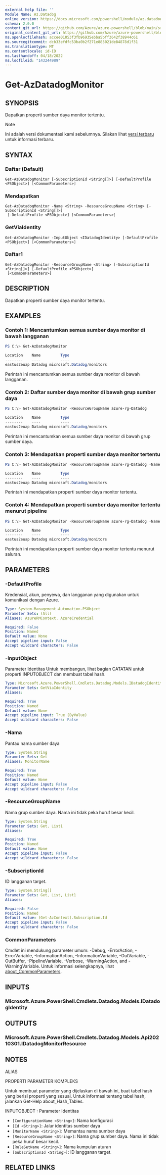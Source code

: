 ```yaml
---
external help file: ''
Module Name: Az.Datadog
online version: https://docs.microsoft.com/powershell/module/az.datadog/get-azdatadogmonitor
schema: 2.0.0
content_git_url: https://github.com/Azure/azure-powershell/blob/main/src/Datadog/help/Get-AzDatadogMonitor.md
original_content_git_url: https://github.com/Azure/azure-powershell/blob/main/src/Datadog/help/Get-AzDatadogMonitor.md
ms.openlocfilehash: accee01053f3fb96935ebba5bff3642f38944c61
ms.sourcegitcommit: dcb33efdfc53ba0b2f271e883021de84878d1f31
ms.translationtype: MT
ms.contentlocale: id-ID
ms.lasthandoff: 04/18/2022
ms.locfileid: "143244989"
---
```

# Get-AzDatadogMonitor

## SYNOPSIS
Dapatkan properti sumber daya monitor tertentu.

> [!NOTE]
>Ini adalah versi dokumentasi kami sebelumnya. Silakan lihat [versi terbaru](/powershell/module/az.datadog/get-azdatadogmonitor) untuk informasi terbaru.

## SYNTAX

### Daftar (Default)
```
Get-AzDatadogMonitor [-SubscriptionId <String[]>] [-DefaultProfile <PSObject>] [<CommonParameters>]
```

### Mendapatkan
```
Get-AzDatadogMonitor -Name <String> -ResourceGroupName <String> [-SubscriptionId <String[]>]
 [-DefaultProfile <PSObject>] [<CommonParameters>]
```

### GetViaIdentity
```
Get-AzDatadogMonitor -InputObject <IDatadogIdentity> [-DefaultProfile <PSObject>] [<CommonParameters>]
```

### Daftar1
```
Get-AzDatadogMonitor -ResourceGroupName <String> [-SubscriptionId <String[]>] [-DefaultProfile <PSObject>]
 [<CommonParameters>]
```

## DESCRIPTION
Dapatkan properti sumber daya monitor tertentu.

## EXAMPLES

### Contoh 1: Mencantumkan semua sumber daya monitor di bawah langganan
```powershell
PS C:\> Get-AzDatadogMonitor

Location    Name         Type
--------    ----         ----
eastus2euap Datadog microsoft.Datadog/monitors
```

Perintah ini mencantumkan semua sumber daya monitor di bawah langganan.

### Contoh 2: Daftar sumber daya monitor di bawah grup sumber daya
```powershell
PS C:\> Get-AzDatadogMonitor -ResourceGroupName azure-rg-Datadog

Location    Name         Type
--------    ----         ----
eastus2euap Datadog microsoft.Datadog/monitors
```

Perintah ini mencantumkan semua sumber daya monitor di bawah grup sumber daya.

### Contoh 3: Mendapatkan properti sumber daya monitor tertentu
```powershell
PS C:\> Get-AzDatadogMonitor -ResourceGroupName azure-rg-Datadog -Name Datadog

Location    Name         Type
--------    ----         ----
eastus2euap Datadog microsoft.Datadog/monitors
```

Perintah ini mendapatkan properti sumber daya monitor tertentu.

### Contoh 4: Mendapatkan properti sumber daya monitor tertentu menurut pipeline
```powershell
PS C:\> Get-AzDatadogMonitor -ResourceGroupName azure-rg-Datadog -Name Datadog | Get-AzDatadogMonitor

Location    Name         Type
--------    ----         ----
eastus2euap Datadog microsoft.Datadog/monitors
```

Perintah ini mendapatkan properti sumber daya monitor tertentu menurut saluran.

## PARAMETERS

### -DefaultProfile
Kredensial, akun, penyewa, dan langganan yang digunakan untuk komunikasi dengan Azure.

```yaml
Type: System.Management.Automation.PSObject
Parameter Sets: (All)
Aliases: AzureRMContext, AzureCredential

Required: False
Position: Named
Default value: None
Accept pipeline input: False
Accept wildcard characters: False
```

### -InputObject
Parameter Identitas Untuk membangun, lihat bagian CATATAN untuk properti INPUTOBJECT dan membuat tabel hash.

```yaml
Type: Microsoft.Azure.PowerShell.Cmdlets.Datadog.Models.IDatadogIdentity
Parameter Sets: GetViaIdentity
Aliases:

Required: True
Position: Named
Default value: None
Accept pipeline input: True (ByValue)
Accept wildcard characters: False
```

### -Nama
Pantau nama sumber daya

```yaml
Type: System.String
Parameter Sets: Get
Aliases: MonitorName

Required: True
Position: Named
Default value: None
Accept pipeline input: False
Accept wildcard characters: False
```

### -ResourceGroupName
Nama grup sumber daya.
Nama ini tidak peka huruf besar kecil.

```yaml
Type: System.String
Parameter Sets: Get, List1
Aliases:

Required: True
Position: Named
Default value: None
Accept pipeline input: False
Accept wildcard characters: False
```

### -SubscriptionId
ID langganan target.

```yaml
Type: System.String[]
Parameter Sets: Get, List, List1
Aliases:

Required: False
Position: Named
Default value: (Get-AzContext).Subscription.Id
Accept pipeline input: False
Accept wildcard characters: False
```

### CommonParameters
Cmdlet ini mendukung parameter umum: -Debug, -ErrorAction, -ErrorVariable, -InformationAction, -InformationVariable, -OutVariable, -OutBuffer, -PipelineVariable, -Verbose, -WarningAction, and -WarningVariable. Untuk informasi selengkapnya, lihat [about_CommonParameters](http://go.microsoft.com/fwlink/?LinkID=113216).

## INPUTS

### Microsoft.Azure.PowerShell.Cmdlets.Datadog.Models.IDatadogIdentity

## OUTPUTS

### Microsoft.Azure.PowerShell.Cmdlets.Datadog.Models.Api20210301.IDatadogMonitorResource

## NOTES

ALIAS

PROPERTI PARAMETER KOMPLEKS

Untuk membuat parameter yang dijelaskan di bawah ini, buat tabel hash yang berisi properti yang sesuai. Untuk informasi tentang tabel hash, jalankan Get-Help about_Hash_Tables.


INPUTOBJECT <IDatadogIdentity>: Parameter Identitas
  - `[ConfigurationName <String>]`: Nama konfigurasi
  - `[Id <String>]`: Jalur identitas sumber daya
  - `[MonitorName <String>]`: Memantau nama sumber daya
  - `[ResourceGroupName <String>]`: Nama grup sumber daya. Nama ini tidak peka huruf besar kecil.
  - `[RuleSetName <String>]`: Nama kumpulan aturan
  - `[SubscriptionId <String>]`: ID langganan target.

## RELATED LINKS

